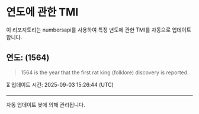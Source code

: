 
# 연도에 관한 TMI

이 리포지토리는 numbersapi를 사용하여 특정 년도에 관한 TMI를 자동으로 업데이트합니다.

## 연도: (1564)
> 1564 is the year that the first rat king (folklore) discovery is reported.

⏳ 업데이트 시간: 2025-09-03 15:26:44 (UTC)

---
자동 업데이트 봇에 의해 관리됩니다.
